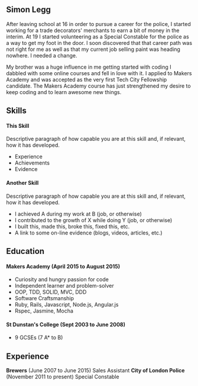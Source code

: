 ## Simon Legg

After leaving school at 16 in order to pursue a career for the police, I started working for a trade decorators' merchants to earn a bit of money in the interim. At 19 I started volunteering as a Special Constable for the police as a way to get my foot in the door. I soon discovered that that career path was not right for me as well as that my current job selling paint was heading nowhere. I needed a change.

My brother was a huge influence in me getting started with coding I dabbled with some online courses and fell in love with it. I applied to Makers Academy and was accepted as the very first Tech City Fellowship candidate. The Makers Academy course has just strengthened my desire to keep coding and to learn awesome new things.


## Skills

#### This Skill

Descriptive paragraph of how capable you are at this skill and, if relevant, how it has developed.

- Experience
- Achievements
- Evidence

#### Another Skill

Descriptive paragraph of how capable you are at this skill and, if relevant, how it has developed.

- I achieved A during my work at B (job, or otherwise)
- I contributed to the growth of X while doing Y (job, or otherwise)
- I built this, made this, broke this, fixed this, etc.
- A link to some on-line evidence (blogs, videos, articles, etc.)

## Education

#### Makers Academy (April 2015 to August 2015)

- Curiosity and hungry passion for code
- Independent learner and problem-solver
- OOP, TDD, SOLID, MVC, DDD
- Software Craftsmanship
- Ruby, Rails, Javascript, Node.js, Angular.js
- Rspec, Jasmine, Mocha

#### St Dunstan's College (Sept 2003 to June 2008)

- 9 GCSEs (7 A* to B)

## Experience

**Brewers** (June 2007 to June 2015)
Sales Assistant
**City of London Police** (November 2011 to present)
Special Constable
